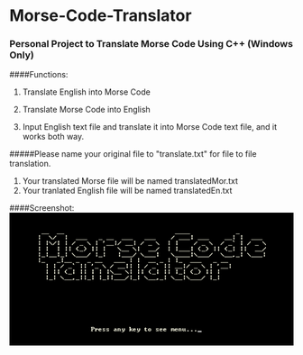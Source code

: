 # Morse-Code-Translator
### Personal Project to Translate Morse Code Using C++ (Windows Only)

####Functions: 

1. Translate English into Morse Code

2. Translate Morse Code into English

3. Input English text file and translate it into Morse Code text file, and it works both way.

#####Please name your original file to "translate.txt" for file to file translation. 
1. Your translated Morse file will be named translatedMor.txt
2. Your tranlated English file will be named translatedEn.txt

####Screenshot:
![Home Page](/screenshot/Home.png?raw=true "Optional Title")
